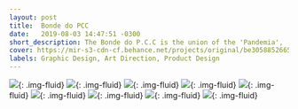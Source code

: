 ```yaml
---
layout: post
title:  Bonde do PCC
date:   2019-08-03 14:47:51 -0300
short_description: The Bonde do P.C.C is the union of the 'Pandemia', 'Cacique' and 'Calango' Athletic Associations. The project arose from the union of the three athletic associations to participate in the excursion to Universipraia 2019.
cover: https://mir-s3-cdn-cf.behance.net/projects/original/be305885266585.Y3JvcCwxMDIyLDgwMCw2NSww.jpg
labels: Graphic Design, Art Direction, Product Design
---
```


![](https://mir-s3-cdn-cf.behance.net/project_modules/fs/61b47785266585.5d968665c1e90.jpg){: .img-fluid}
![](https://mir-s3-cdn-cf.behance.net/project_modules/fs/c5893d85266585.5d96c5434b344.jpg){: .img-fluid}
![](https://mir-s3-cdn-cf.behance.net/project_modules/fs/6407ea85266585.5d968665c25cf.jpg){: .img-fluid}
![](https://mir-s3-cdn-cf.behance.net/project_modules/fs/bc550485266585.5d980daa5ce2d.jpg){: .img-fluid}
![](https://mir-s3-cdn-cf.behance.net/project_modules/fs/20b28d85266585.5d980daa59a0f.jpg){: .img-fluid}
![](https://mir-s3-cdn-cf.behance.net/project_modules/fs/65726285266585.5d980daa5bf2f.jpg){: .img-fluid}
![](https://mir-s3-cdn-cf.behance.net/project_modules/fs/9a5ac085266585.5d980daa5b81a.jpg){: .img-fluid}
![](https://mir-s3-cdn-cf.behance.net/project_modules/fs/8a805f85266585.5d980daa5afe1.jpg){: .img-fluid}
![](https://mir-s3-cdn-cf.behance.net/project_modules/fs/50221f85266585.5d980daa5d66e.jpg){: .img-fluid}


